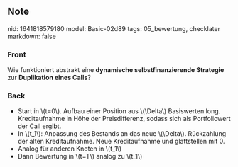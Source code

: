 ## Note
nid: 1641818579180
model: Basic-02d89
tags: 05_bewertung, checklater
markdown: false

### Front
Wie funktioniert abstrakt eine <b>dynamische selbstfinanzierende
Strategie</b> zur <b>Duplikation eines Calls</b>?

### Back
<ul><li>Start in \(t=0\). Aufbau einer Position aus \(\Delta\) Basiswerten long. Kreditaufnahme in Höhe der Preisdifferenz, sodass sich als Portfoliowert der Call ergibt.</li><li>In \(t_1\): Anpassung des Bestands an das neue \(\Delta\). Rückzahlung der alten Kreditaufnahme. Neue Kreditaufnahme und glattstellen mit 0.</li><li>Analog für anderen Knoten in \(t_1\)</li><li>Dann Bewertung in \(t=T\) analog zu \(t_1\)</li></ul>
